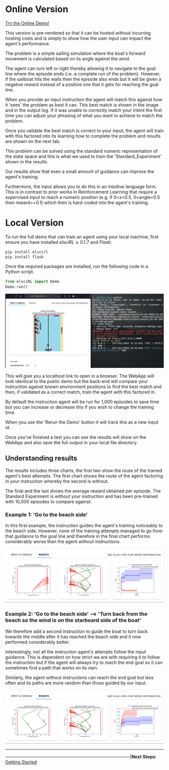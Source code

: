 # Online Version

<a href="https://osbornep.pythonanywhere.com/" class="button">Try the Online Demo!</a>

This version is pre-rendered so that it can be hosted without incurring hosting costs and is simply to show how the user input can impact the agent's performance.

The problem is a simple sailing simulation where the boat's forward movement is calculated based on its angle against the wind. 

The agent can turn left or right thereby allowing it to navigate to the goal line where the episode ends (i.e. a complete run of the problem). However, if the sailboat hits the walls then the episode also ends but it will be given a negative reward instead of a positive one that it gets for reaching the goal line. 

When you provide an input instruction the agent will match this against how it 'sees' the problem as best it can. This best match is shown in the image and in the output log. If it was unable to correctly match your intent the first time you can adjust your phrasing of what you want to achieve to match the problem. 

Once you validate the best match is correct to your input, the agent will train with this factored into its learning how to complete the problem and results are shown on the next tab.

This problem can be solved using the standard numeric representation of the state space and this is what we used to train the 'Standard_Experiment' shown in the results.

Our results show that even a small amount of guidance can improve the agent's training. 

Furthermore, the input allows you to do this in an intuitive language form. This is in contrast to prior works in Reinforcement Learning that require a supervised input to reach a numeric position (e.g. if 0<x<0.5, 0<angle<0.5 then reward=+0.1) which then is hard-coded into the agent's training.

# Local Version
To run the full demo that can train an agent using your local machine, first ensure you have installed $elsciRL\geq0.1.7$ and $Flask$:

```
pip install elscirl
pip install flask
```

Once the required packages are installed, run the following code in a Python script.

```python
from elsciRL import Demo
Demo.run()
```

![](<./attachments/demo_local.png>)

This will give you a localhost link to open in a browser. The WebApp will look identical to the public demo but the back-end will compare your instruction against known environment positions to find the best match and then, if validated as a correct match, train the agent with this factored in.

By default the instruction agent will be run for 1,000 episodes to save time but you can increase or decrease this if you wish to change the training time.

When you use the 'Rerun the Demo' button it will track this as a new input id.

Once you've finished a test you can see the results will show on the WebApp and also save the full output in your local file directory.

## Understanding results

The results includes three charts, the first two show the route of the trained agent's best attempts. The first chart shows the route of the agent factoring in your instruction whereby the second is without.

The final and the last shows the average reward obtained per episode. The Standard Experiment is without your instruction and has been pre-trained with 10,000 episodes to compare against. 


### Example 1: 'Go to the beach side'
In this first example, the instruction guides the agent's training noticeably to the beach side. However, none of the training attempts managed to go from that guidance to the goal line and therefore in the final chart performs considerably worse than the agent without instructions.

![](<./attachments/demo_output_example_1.png>)

### Example 2: 'Go to the beach side' --> 'Turn back from the beach so the wind is on the starboard side of the boat'
We therefore add a second instruction to guide the boat to turn back towards the middle after it has reached the beach side and it now performed considerably better.

Interestingly, not all the instruction agent's attempts follow the input guidance. This is dependent on how strict we are with requiring it to follow the instruction but if the agent will always try to reach the end goal so it can sometimes find a path that works on its own.

Similarly, the agent without instructions can reach the end goal but less often and its paths are more random than those guided by our input.

![](<./attachments/demo_output_example_2.png>)

--- 
────────────────────────────────────────|**Next Steps:** [Getting Started](</Documentation/I - Introduction/1 - Getting Started.md>) </div>
